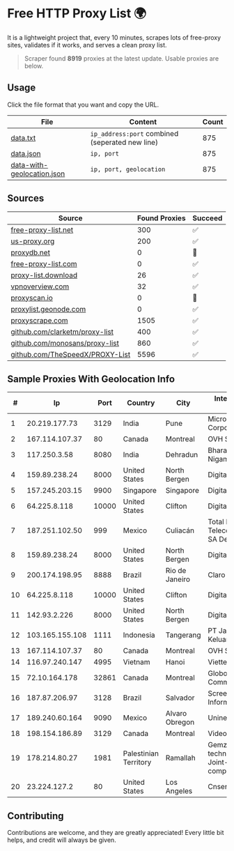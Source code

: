 
# Free HTTP Proxy List 🌍

It is a lightweight project that, every 10 minutes, scrapes lots of free-proxy sites, validates if it works, and serves a clean proxy list.


> Scraper found **8919** proxies at the latest update. Usable proxies are below.

## Usage

Click the file format that you want and copy the URL.


|File|Content|Count|
|----|-------|-----|
|[data.txt](https://raw.githubusercontent.com/themiralay/Proxy-List-World/master/data.txt)|`ip_address:port` combined (seperated new line)|875|
|[data.json](https://raw.githubusercontent.com/themiralay/Proxy-List-World/master/data.json)|`ip, port`|875|
|[data-with-geolocation.json](https://raw.githubusercontent.com/themiralay/Proxy-List-World/master/data-with-geolocation.json)|`ip, port, geolocation`|875|

## Sources

|Source|Found Proxies|Succeed|
|------|-------------|-------|
|[free-proxy-list.net](https://free-proxy-list.net)|300|✅|
|[us-proxy.org](https://www.us-proxy.org)|200|✅|
|[proxydb.net](http://proxydb.net)|0|🚫|
|[free-proxy-list.com](https://free-proxy-list.com/?page=&port=&type%5B%5D=http&type%5B%5D=https&up_time=0&search=Search)|0|✅|
|[proxy-list.download](https://www.proxy-list.download/HTTP)|26|✅|
|[vpnoverview.com](https://vpnoverview.com/privacy/anonymous-browsing/free-proxy-servers)|32|✅|
|[proxyscan.io](https://www.proxyscan.io)|0|🚫|
|[proxylist.geonode.com](https://proxylist.geonode.com/api/proxy-list?limit=300&page=1&sort_by=lastChecked&sort_type=desc&protocols=http,https)|0|✅|
|[proxyscrape.com](https://api.proxyscrape.com/v2/?request=displayproxies&protocol=http&timeout=10000&country=all&ssl=all&anonymity=all)|1505|✅|
|[github.com/clarketm/proxy-list](https://raw.githubusercontent.com/clarketm/proxy-list/master/proxy-list-raw.txt)|400|✅|
|[github.com/monosans/proxy-list](https://raw.githubusercontent.com/monosans/proxy-list/main/proxies/http.txt)|860|✅|
|[github.com/TheSpeedX/PROXY-List](https://raw.githubusercontent.com/TheSpeedX/PROXY-List/master/http.txt)|5596|✅|


## Sample Proxies With Geolocation Info

|#|Ip|Port|Country|City|Internet Service Provider|
|-|--|----|-------|----|-------------------------|
|1|20.219.177.73|3129|India|Pune|Microsoft Corporation|
|2|167.114.107.37|80|Canada|Montreal|OVH SAS|
|3|117.250.3.58|8080|India|Dehradun|Bharat Sanchar Nigam Ltd|
|4|159.89.238.24|8000|United States|North Bergen|DigitalOcean, LLC|
|5|157.245.203.15|9900|Singapore|Singapore|DigitalOcean, LLC|
|6|64.225.8.118|10000|United States|Clifton|DigitalOcean, LLC|
|7|187.251.102.50|999|Mexico|Culiacán|Total Play Telecomunicaciones SA De CV|
|8|159.89.238.24|8000|United States|North Bergen|DigitalOcean, LLC|
|9|200.174.198.95|8888|Brazil|Rio de Janeiro|Claro S.A|
|10|64.225.8.118|10000|United States|Clifton|DigitalOcean, LLC|
|11|142.93.2.226|8000|United States|North Bergen|DigitalOcean, LLC|
|12|103.165.155.108|1111|Indonesia|Tangerang|PT Jaringan Keluarga Bersama|
|13|167.114.107.37|80|Canada|Montreal|OVH SAS|
|14|116.97.240.147|4995|Vietnam|Hanoi|Viettel Corporation|
|15|72.10.164.178|32861|Canada|Montreal|GloboTech Communications|
|16|187.87.206.97|3128|Brazil|Salvador|Screen Saver Informática LTDA|
|17|189.240.60.164|9090|Mexico|Alvaro Obregon|Uninet S.A. de C.V.|
|18|198.154.186.89|3129|Canada|Montreal|Videotron Ltee|
|19|178.214.80.27|1981|Palestinian Territory|Ramallah|Gemzo information technology Private Joint-Stock company|
|20|23.224.127.2|80|United States|Los Angeles|Cnservers LLC|



## Contributing

Contributions are welcome, and they are greatly appreciated! Every
little bit helps, and credit will always be given.

